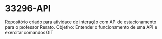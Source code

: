 # 33296-API
Repositório criado para atividade de interação com API de estacionamento para o professor Renato. Objetivo: Entender o funcionamento de uma API e exercitar comandos GIT
